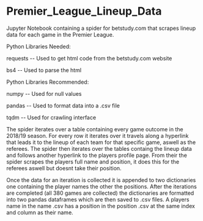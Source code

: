 # Premier_League_Lineup_Data
Jupyter Notebook containing a spider for betstudy.com that scrapes lineup data for each game in the Premier League.

Python Libraries Needed:

requests -- Used to get html code from the betstudy.com website

bs4      -- Used to parse the html

Python Libraries Recommended:

numpy    -- Used for null values

pandas   -- Used to format data into a .csv file

tqdm     -- Used for crawling interface


The spider iterates over a table containing every game outcome in the 2018/19 season. For every row it iterates over it travels along a hyperlink that leads it to the lineup of each team for that specific game, aswell as the referees. The spider then iterates over the tables containg the lineup data and follows another hyperlink to the players profile page. From their the spider scrapes the players full name and position, it does this for the referees aswell but doesnt take their position. 


Once the data for an iteration is collected it is appended to two dictionaries one containing the player names the other the positions. After the iterations are completed (all 380 games are collected) the dictionaries are formatted into two pandas dataframes which are then saved to .csv files. A players name in the name .csv has a position in the position .csv at the same index and column as their name. 

